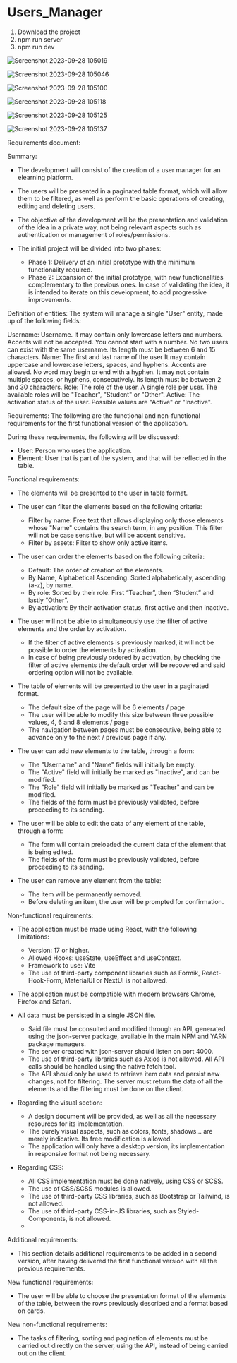 # Users_Manager
1. Download the project
2. npm run server
3. npm run dev

![Screenshot 2023-09-28 105019](https://github.com/ArtielSry/Users_Manager/assets/113340763/e0810309-aa3b-4527-8db9-95c918d7fe9d)

![Screenshot 2023-09-28 105046](https://github.com/ArtielSry/Users_Manager/assets/113340763/67b72bcf-39d7-47ab-b70c-dd26326bf1b0)

![Screenshot 2023-09-28 105100](https://github.com/ArtielSry/Users_Manager/assets/113340763/13f6ef99-7ba1-4ad2-b62d-483728d405c2)

![Screenshot 2023-09-28 105118](https://github.com/ArtielSry/Users_Manager/assets/113340763/0743ed94-5ec6-4255-abd0-274bdbce188f)

![Screenshot 2023-09-28 105125](https://github.com/ArtielSry/Users_Manager/assets/113340763/52b26e11-9f58-493b-95c9-4cad62b750c7)

![Screenshot 2023-09-28 105137](https://github.com/ArtielSry/Users_Manager/assets/113340763/8f987140-c700-4f29-814d-d5fcf5993544)

Requirements document:

Summary:
- The development will consist of the creation of a user manager for an elearning platform.

- The users will be presented in a paginated table format, which will allow them to be filtered, as well as perform the basic operations of creating, editing and deleting users.

- The objective of the development will be the presentation and validation of the idea in a private way, not being relevant aspects such as authentication or management of roles/permissions.

- The initial project will be divided into two phases:

    - Phase 1: Delivery of an initial prototype with the minimum functionality required.
    - Phase 2: Expansion of the initial prototype, with new functionalities complementary to the previous ones.
In case of validating the idea, it is intended to iterate on this development, to add progressive improvements.

Definition of entities:
  The system will manage a single "User" entity, made up of the following fields:

Username: Username.
    It may contain only lowercase letters and numbers.
    Accents will not be accepted.
    You cannot start with a number.
    No two users can exist with the same username.
    Its length must be between 6 and 15 characters.
Name: The first and last name of the user
    It may contain uppercase and lowercase letters, spaces, and hyphens.
    Accents are allowed.
    No word may begin or end with a hyphen.
    It may not contain multiple spaces, or hyphens, consecutively.
    Its length must be between 2 and 30 characters.
Role: The role of the user.
    A single role per user.
    The available roles will be "Teacher", "Student" or "Other".
Active: The activation status of the user. 
    Possible values are "Active" or "Inactive".
    
Requirements:
The following are the functional and non-functional requirements for the first functional version of the application.

During these requirements, the following will be discussed:

  - User: Person who uses the application.
  - Element: User that is part of the system, and that will be reflected in the table.

Functional requirements:

- The elements will be presented to the user in table format.
  
- The user can filter the elements based on the following criteria:
  - Filter by name: Free text that allows displaying only those elements whose "Name" contains the search term, in any position. This filter will not be case sensitive, but will be accent sensitive.
  - Filter by assets: Filter to show only active items.
  
- The user can order the elements based on the following criteria:
  - Default: The order of creation of the elements.
  - By Name, Alphabetical Ascending: Sorted alphabetically, ascending (a-z), by name.
  - By role: Sorted by their role. First “Teacher”, then “Student” and lastly “Other”.
  - By activation: By their activation status, first active and then inactive.
    
- The user will not be able to simultaneously use the filter of active elements and the order by activation.
  - If the filter of active elements is previously marked, it will not be possible to order the elements by activation.
  - In case of being previously ordered by activation, by checking the filter of active elements the default order will be recovered and said ordering option will not be available.
    
- The table of elements will be presented to the user in a paginated format.
   - The default size of the page will be 6 elements / page
   - The user will be able to modify this size between three possible values, 4, 6 and 8 elements / page
    - The navigation between pages must be consecutive, being able to advance only to the next / previous page if any.
      
- The user can add new elements to the table, through a form:
  - The "Username" and "Name" fields will initially be empty.
  - The "Active" field will initially be marked as "Inactive", and can be modified.
  - The "Role" field will initially be marked as "Teacher" and can be modified.
  - The fields of the form must be previously validated, before proceeding to its sending.
    
- The user will be able to edit the data of any element of the table, through a form:
  - The form will contain preloaded the current data of the element that is being edited.
  - The fields of the form must be previously validated, before proceeding to its sending.
    
- The user can remove any element from the table:
  - The item will be permanently removed.
  - Before deleting an item, the user will be prompted for confirmation.
    
Non-functional requirements:

- The application must be made using React, with the following limitations:
  - Version: 17 or higher.
  - Allowed Hooks: useState, useEffect and useContext.
  - Framework to use: Vite
  - The use of third-party component libraries such as Formik, React-Hook-Form, MaterialUI or NextUI is not allowed.
- The application must be compatible with modern browsers Chrome, Firefox and Safari.
- All data must be persisted in a single JSON file.
  - Said file must be consulted and modified through an API, generated using the json-server package, available in the main NPM and YARN package managers.
  - The server created with json-server should listen on port 4000.
  - The use of third-party libraries such as Axios is not allowed. All API calls should be handled using the native fetch tool.
  - The API should only be used to retrieve item data and persist new changes, not for filtering. The server must return the data of all the elements and the filtering must be done on the client.

- Regarding the visual section:
  - A design document will be provided, as well as all the necessary resources for its implementation.
  - The purely visual aspects, such as colors, fonts, shadows... are merely indicative. Its free modification is allowed.
  - The application will only have a desktop version, its implementation in responsive format not being necessary.
    
- Regarding CSS:
  - All CSS implementation must be done natively, using CSS or SCSS.
  - The use of CSS/SCSS modules is allowed.
  - The use of third-party CSS libraries, such as Bootstrap or Tailwind, is not allowed.
  - The use of third-party CSS-in-JS libraries, such as Styled-Components, is not allowed.
  - 
Additional requirements:

  - This section details additional requirements to be added in a second version, after having delivered the first functional version with all the previous requirements.

New functional requirements:

- The user will be able to choose the presentation format of the elements of the table, between the rows previously described and a format based on cards.
  
New non-functional requirements:

- The tasks of filtering, sorting and pagination of elements must be carried out directly on the server, using the API, instead of being carried out on the client.


